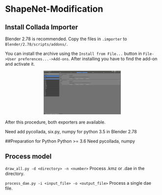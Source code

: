 # ShapeNet-Modification
## Install Collada Importer
Blender 2.78 is recommended.
Copy the files in ``.importer`` to ``Blender/2.78/scripts/addons/``.

You can install the archive using the ``Install from File...`` button in ``File->User preferences...->Add-ons``.
After installing you have to find the add-on and activate it.
<p align="center"><img width="50%" src="./doc/addon-install.png"/></p>
After this procedure, both exporters are available.

Need add pycollada, six.py, numpy for python 3.5 in Blender 2.78

##Preparation for Python
Python >= 3.6
Need pycollada, numpy

## Process model
``draw_all.py -d <directory> -n <number>`` Process .kmz or .dae in the directory.

``process_dae.py -i <input_file> -o <output_file>`` Process a single dae file.

